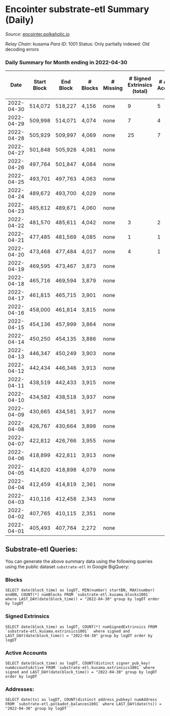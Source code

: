 # Encointer substrate-etl Summary (Daily)

_Source_: [encointer.polkaholic.io](https://encointer.polkaholic.io)

*Relay Chain*: kusama
*Para ID*: 1001
Status: Only partially indexed: Old decoding errors


### Daily Summary for Month ending in 2022-04-30


| Date | Start Block | End Block | # Blocks | # Missing | # Signed Extrinsics (total) | # Active Accounts | # Addresses with Balances | # Events | # Transfers | # XCM Transfers In | # XCM Transfers Out |
| ---- | ----------- | --------- | -------- | --------- | --------------------------- | ----------------- | ------------------------- | -------- | ----------- | ------------------ | ------------------- |
| 2022-04-30 | 514,072 | 518,227 | 4,156 | none  | 9 | 5 | 17 | 8,353 |   |   |   |
| 2022-04-29 | 509,998 | 514,071 | 4,074 | none  | 7 | 4 | 17 | 8,180 |   |   |   |
| 2022-04-28 | 505,929 | 509,997 | 4,069 | none  | 25 | 7 | 17 | 8,286 | 10 ($40.53) |   |   |
| 2022-04-27 | 501,848 | 505,928 | 4,081 | none  |  |  | 7 | 8,162 |   |   |   |
| 2022-04-26 | 497,764 | 501,847 | 4,084 | none  |  |  | 7 | 8,168 |   |   |   |
| 2022-04-25 | 493,701 | 497,763 | 4,063 | none  |  |  | 7 | 8,126 |   |   |   |
| 2022-04-24 | 489,672 | 493,700 | 4,029 | none  |  |  | 7 | 8,058 |   |   |   |
| 2022-04-23 | 485,612 | 489,671 | 4,060 | none  |  |  | 7 | 8,120 |   |   |   |
| 2022-04-22 | 481,570 | 485,611 | 4,042 | none  | 3 | 2 | 7 | 8,119 |   |   |   |
| 2022-04-21 | 477,485 | 481,569 | 4,085 | none  | 1 | 1 | 7 | 8,174 |   |   |   |
| 2022-04-20 | 473,468 | 477,484 | 4,017 | none  | 4 | 1 | 7 | 8,064 |   |   |   |
| 2022-04-19 | 469,595 | 473,467 | 3,873 | none  |  |  | 7 | 7,749 |   |   |   |
| 2022-04-18 | 465,716 | 469,594 | 3,879 | none  |  |  | 7 | 7,762 |   |   |   |
| 2022-04-17 | 461,815 | 465,715 | 3,901 | none  |  |  | 7 | 7,802 |   |   |   |
| 2022-04-16 | 458,000 | 461,814 | 3,815 | none  |  |  | 7 | 7,630 |   |   |   |
| 2022-04-15 | 454,136 | 457,999 | 3,864 | none  |  |  | 7 | 7,728 |   |   |   |
| 2022-04-14 | 450,250 | 454,135 | 3,886 | none  |  |  | 7 | 7,772 |   |   |   |
| 2022-04-13 | 446,347 | 450,249 | 3,903 | none  |  |  | 7 | 7,806 |   |   |   |
| 2022-04-12 | 442,434 | 446,346 | 3,913 | none  |  |  | 7 | 7,826 |   |   |   |
| 2022-04-11 | 438,519 | 442,433 | 3,915 | none  |  |  | 7 | 7,830 |   |   |   |
| 2022-04-10 | 434,582 | 438,518 | 3,937 | none  |  |  | 7 | 7,874 |   |   |   |
| 2022-04-09 | 430,665 | 434,581 | 3,917 | none  |  |  | 7 | 7,837 |   |   |   |
| 2022-04-08 | 426,767 | 430,664 | 3,898 | none  |  |  | 7 | 7,796 |   |   |   |
| 2022-04-07 | 422,812 | 426,766 | 3,955 | none  |  |  | 7 | 7,910 |   |   |   |
| 2022-04-06 | 418,899 | 422,811 | 3,913 | none  |  |  | 7 | 7,826 |   |   |   |
| 2022-04-05 | 414,820 | 418,898 | 4,079 | none  |  |  | 7 | 8,158 |   |   |   |
| 2022-04-04 | 412,459 | 414,819 | 2,361 | none  |  |  | 7 | 4,722 |   |   |   |
| 2022-04-03 | 410,116 | 412,458 | 2,343 | none  |  |  | 7 | 4,686 |   |   |   |
| 2022-04-02 | 407,765 | 410,115 | 2,351 | none  |  |  | 7 | 4,702 |   |   |   |
| 2022-04-01 | 405,493 | 407,764 | 2,272 | none  |  |  | 7 | 4,544 |   |   |   |

## Substrate-etl Queries:
You can generate the above summary data using the following queries using the public dataset `substrate-etl` in Google BigQuery:


### Blocks
```
SELECT date(block_time) as logDT, MIN(number) startBN, MAX(number) endBN, COUNT(*) numBlocks FROM `substrate-etl.kusama.blocks1001`  where LAST_DAY(date(block_time)) = "2022-04-30" group by logDT order by logDT
```


### Signed Extrinsics
```
SELECT date(block_time) as logDT, COUNT(*) numSignedExtrinsics FROM `substrate-etl.kusama.extrinsics1001`  where signed and LAST_DAY(date(block_time)) = "2022-04-30" group by logDT order by logDT
```


### Active Accounts
```
SELECT date(block_time) as logDT, COUNT(distinct signer_pub_key) numAccountsActive FROM `substrate-etl.kusama.extrinsics1001` where signed and LAST_DAY(date(block_time)) = "2022-04-30" group by logDT order by logDT
```


### Addresses:
```
SELECT date(ts) as logDT, COUNT(distinct address_pubkey) numAddress FROM `substrate-etl.polkadot.balances1001` where LAST_DAY(date(ts)) = "2022-04-30" group by logDT```

